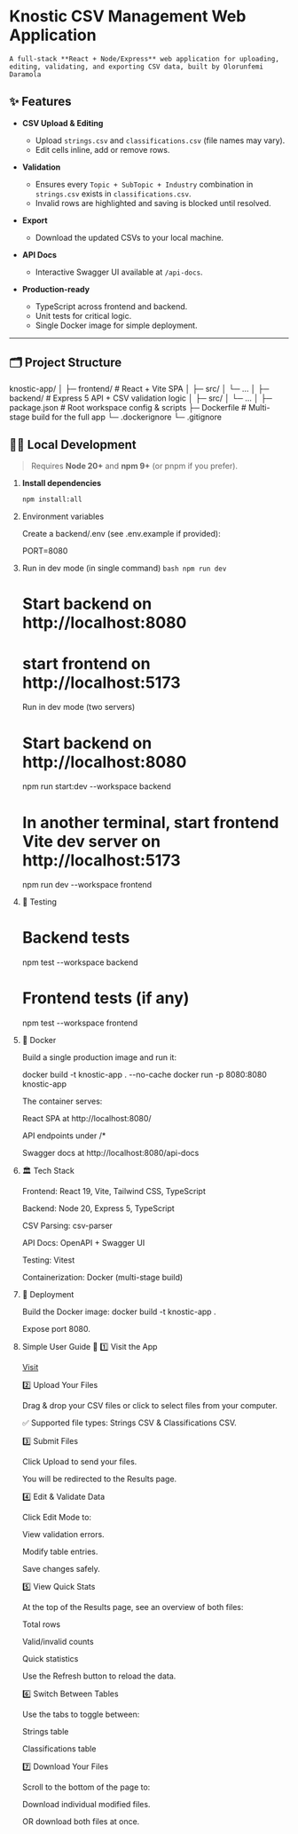# Knostic CSV Management Web Application

    A full-stack **React + Node/Express** web application for uploading, editing, validating, and exporting CSV data, built by Olorunfemi Daramola

## ✨ Features

- **CSV Upload & Editing**
  - Upload `strings.csv` and `classifications.csv` (file names may vary).
  - Edit cells inline, add or remove rows.

- **Validation**
  - Ensures every `Topic + SubTopic + Industry` combination in `strings.csv`
    exists in `classifications.csv`.
  - Invalid rows are highlighted and saving is blocked until resolved.

- **Export**
  - Download the updated CSVs to your local machine.

- **API Docs**
  - Interactive Swagger UI available at `/api-docs`.

- **Production-ready**
  - TypeScript across frontend and backend.
  - Unit tests for critical logic.
  - Single Docker image for simple deployment.

---

## 🗂️ Project Structure

knostic-app/
│
├─ frontend/ # React + Vite SPA
│ ├─ src/
│ └─ ...
│
├─ backend/ # Express 5 API + CSV validation logic
│ ├─ src/
│ └─ ...
│
├─ package.json # Root workspace config & scripts
├─ Dockerfile # Multi-stage build for the full app
└─ .dockerignore
└─ .gitignore

## 🧑‍💻 Local Development

> Requires **Node 20+** and **npm 9+** (or pnpm if you prefer).

1. **Install dependencies**

   ```bash
   npm install:all 
   ```
2. Environment variables

    Create a backend/.env (see .env.example if provided):

    PORT=8080

3. Run in dev mode (in single command)
        ```bash
        npm run dev
        ```
    # Start backend on  http://localhost:8080
    # start frontend on http://localhost:5173

    Run in dev mode (two servers)

    # Start backend on http://localhost:8080
    npm run start:dev --workspace backend

    # In another terminal, start frontend Vite dev server on http://localhost:5173
    npm run dev --workspace frontend


4. 🧪 Testing
    # Backend tests
    npm test --workspace backend

    # Frontend tests (if any)
    npm test --workspace frontend


5. 🐳 Docker

    Build a single production image and run it:

    docker build -t knostic-app . --no-cache
    docker run -p 8080:8080 knostic-app

    The container serves:

    React SPA at http://localhost:8080/

    API endpoints under /*

    Swagger docs at http://localhost:8080/api-docs


6. 🏛️ Tech Stack

    Frontend: React 19, Vite, Tailwind CSS, TypeScript

    Backend: Node 20, Express 5, TypeScript

    CSV Parsing: csv-parser

    API Docs: OpenAPI + Swagger UI

    Testing: Vitest

    Containerization: Docker (multi-stage build)


7. 🚀 Deployment

    Build the Docker image: docker build -t knostic-app .

    Expose port 8080.

8. Simple User Guide 📝
    1️⃣ Visit the App

    [Visit](https://knostic-app-production.up.railway.app)


    2️⃣ Upload Your Files

    Drag & drop your CSV files or click to select files from your computer.

    ✅ Supported file types: Strings CSV & Classifications CSV.

    3️⃣ Submit Files

    Click Upload to send your files.

    You will be redirected to the Results page.

    4️⃣ Edit & Validate Data

    Click Edit Mode to:

    View validation errors.

    Modify table entries.

    Save changes safely.

    5️⃣ View Quick Stats

    At the top of the Results page, see an overview of both files:

    Total rows

    Valid/invalid counts

    Quick statistics

    Use the Refresh button to reload the data.

    6️⃣ Switch Between Tables

    Use the tabs to toggle between:

    Strings table

    Classifications table

    7️⃣ Download Your Files

    Scroll to the bottom of the page to:

    Download individual modified files.

    OR download both files at once.



